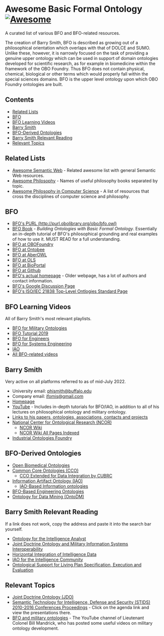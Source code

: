 
# Awesome Basic Formal Ontology [![Awesome](https://cdn.rawgit.com/sindresorhus/awesome/d7305f38d29fed78fa85652e3a63e154dd8e8829/media/badge.svg)](https://github.com/sindresorhus/awesome)

A curated list of various BFO and BFO-related resources.

The creation of Barry Smith, BFO is described as growing out of a philosophical orientation which overlaps with that of DOLCE and SUMO. Unlike these, however, it is narrowly focused on the task of providing a genuine upper ontology which can be used in support of domain ontologies developed for scientific research, as for example in biomedicine within the framework of the OBO Foundry. Thus BFO does not contain physical, chemical, biological or other terms which would properly fall within the special sciences domains. BFO is the upper level ontology upon which OBO Foundry ontologies are built.

## Contents

- [Related Lists](#related-lists)
- [BFO](#bfo)
- [BFO Learning Videos](#bfo-learning-videos)
- [Barry Smith](#barry-smith)
- [BFO-Derived Ontologies](#bfo-derived-ontologies)
- [Barry Smith Relevant Reading](#barry-smith-relevant-reading)
- [Relevant Topics](#relevant-topics)

## Related Lists
- [Awesome Semantic Web](https://github.com/PR0CK0/awesome-semantic-web) - Related awesome list with general Semantic Web resources.
- [Awesome Philosophy](https://github.com/HussainAther/awesome-philosophy) - Names of useful philosophy books separated by topic.
- [Awesome Philosophy in Computer Science](https://github.com/glennstreet/awesome-philosophy-compsci) - A list of resources that cross the disciplines of computer science and philosophy.

## BFO
- [BFO's PURL (http://purl.obolibrary.org/obo/bfo.owl)](http://purl.obolibrary.org/obo/bfo.owl)
- [BFO Book](https://www.biblio.com/search.php?stage=1&author=barry+smith&title=building+ontologies+with+basic+formal+ontology) - *Building Ontologies with Basic Formal Ontology*. Essentially an in-depth tutorial of BFO's philosophical grounding and real examples of how to use it. MUST READ for a full understanding.
- [BFO at OBOFoundry](https://obofoundry.org/ontology/bfo.html)
- [BFO at Ontobee](https://ontobee.org/ontology/bfo)
- [BFO at AberOWL](http://aber-owl.net/ontology/BFO/#/)
- [BFO at OLS](https://www.ebi.ac.uk/ols/ontologies/bfo)
- [BFO at BioPortal](https://bioportal.bioontology.org/ontologies/BFO?p=classes)
- [BFO at Github](https://github.com/orgs/BFO-ontology/repositories)
- [BFO's actual homepage](http://basic-formal-ontology.org/) - Older webpage, has a lot of authors and contact information.
- [BFO's Google Discussion Page](https://groups.google.com/g/bfo-discuss)
- [BFO's ISO/IEC 21838 Top-Level Ontlogies Standard Page](https://www.iso.org/standard/74572.html)

## BFO Learning Videos
All of Barry Smith's most relevant playlists.
- [BFO for Military Ontologies](https://www.youtube.com/watch?v=U8LTHhpF4Wk&list=PLyngZgIl3WTj1nFnJo9sgaFeI-ovxxH1-)
- [BFO Tutorial 2019](https://www.youtube.com/watch?v=muafRW0bXgw&list=PLyngZgIl3WTj6tWcypTLpCnYXu6o93kD4)
- [BFO for Engineers](https://www.youtube.com/watch?v=Gh0f2Us0hr0&list=PLyngZgIl3WTiUmcchT_Zf2peiEZwx72G_)
- [BFO for Systems Engineering](https://www.youtube.com/watch?v=QGmwIWmyJeg&list=PLyngZgIl3WTgK3qMmOWt4VDIbh-xB3Ejk)
- [IAO](https://www.youtube.com/watch?v=PBKsupBquok&list=PLyngZgIl3WTi9ez4OjbXDlYtLb-vSxLHc)
- [All BFO-related videos](https://www.youtube.com/watch?v=iTNQYyh88-Y&list=PLyngZgIl3WTiv14_38gdzEubaurk4v6E3)

## Barry Smith
Very active on all platforms referred to as of mid-July 2022.
- University email: phismith@buffalo.edu
- Company email: ifomis@gmail.com
- [Homepage](http://ontology.buffalo.edu/)
- [YouTube](https://www.youtube.com/c/BarrySmithOntology/playlists) - Includes in-depth tutorials for BFO/IAO, in addition to all of his lectures on philosophical ontology and military ontology.
- [Links to his papers, ontologies, associations, contacts and projects](http://ontology.buffalo.edu/smith/)
- [National Center for Ontological Research (NCOR)](http://ncor.us/)
  - [NCOR Wiki](http://ncorwiki.buffalo.edu/index.php/Main_Page)
  - [NCOR Wiki All Pages Indexed](http://ncorwiki.buffalo.edu/index.php/Special:AllPages)
- [Industrial Ontologies Foundry](https://www.industrialontologies.org/helpful-materials-on-ontologies/)

## BFO-Derived Ontologies
- [Open Biomedical Ontologies](https://obofoundry.org/)
- [Common Core Ontologies (CCO)](https://github.com/CommonCoreOntology/CommonCoreOntologies)
  - [CCO Extended for Data Integration by CUBRC](https://cubrc.org/index.php/data-science-and-information-fusion/ontology)
- [Information Artifact Ontology (IAO)](https://obofoundry.org/ontology/iao.html)
  - [IAO-Based Information ontologies](http://ncorwiki.buffalo.edu/index.php/BFO-Based_Data_and_Information_Ontologies)
- [BFO-Based Engineering Ontologies](http://ncorwiki.buffalo.edu/index.php/BFO-Based_Engineering_Ontologies)
- [Ontology for Data Mining (OntoDM)](https://kt.ijs.si/panovp/OntoDM/)

## Barry Smith Relevant Reading
If a link does not work, copy the address and paste it into the search bar yourself.
- [Ontology for the Intelligence Analyst](http://ontology.buffalo.edu/smith/articles/Crosstalk-Nov2012.pdf)
- [Joint Doctrine Ontology and Military Information Systems Interoperability](http://ncor.buffalo.edu/2015/STIDS-JDO.pdf)
- [Horizontal Integration of Intelligence Data](http://ontology.buffalo.edu/smith/articles/Horizontal-integration.pdf)
- [IAO for the Intelligence Community](http://ontology.buffalo.edu/smith/articles/STIDS-2013.pdf)
- [Ontological Support for Living Plan Specification, Execution and Evaluation](http://ontology.buffalo.edu/smith/articles/planning-stids-2014.pdf)

## Relevant Topics
- [Joint Doctrine Ontology (JDO)](http://ncorwiki.buffalo.edu/index.php/Joint_Doctrine_Ontology)
- [Semantic Technology for Intelligence, Defense and Security (STIDS) 2010-2016 Conferences Proceedings](http://stids.c4i.gmu.edu/index.php) - Click on the agenda link and view the presentations there.
- [BFO and military ontologies](https://www.youtube.com/user/bmandrick/videos) - The YouTube channel of Lieutenant Colonel Bill Mandrick, who has posted some useful videos on military ontology development.

